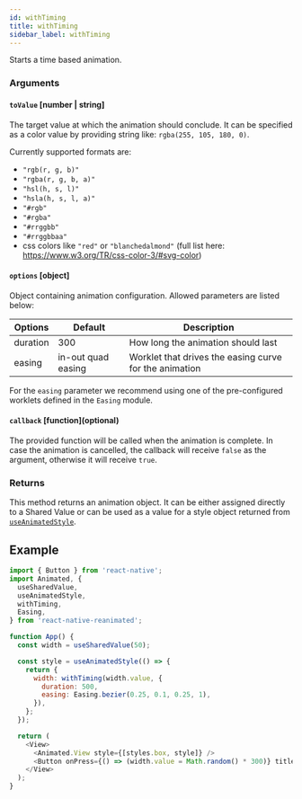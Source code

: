 ```yaml
---
id: withTiming
title: withTiming
sidebar_label: withTiming
---
```


Starts a time based animation.

### Arguments

#### `toValue` [number | string]

The target value at which the animation should conclude.
It can be specified as a color value by providing string like: `rgba(255, 105, 180, 0)`.

Currently supported formats are:

- `"rgb(r, g, b)"`
- `"rgba(r, g, b, a)"`
- `"hsl(h, s, l)"`
- `"hsla(h, s, l, a)"`
- `"#rgb"`
- `"#rgba"`
- `"#rrggbb"`
- `"#rrggbbaa"`
- css colors like `"red"` or `"blanchedalmond"` (full list here: https://www.w3.org/TR/css-color-3/#svg-color)

#### `options` [object]

Object containing animation configuration.
Allowed parameters are listed below:

| Options  | Default            | Description                                            |
| -------- | ------------------ | ------------------------------------------------------ |
| duration | 300                | How long the animation should last                     |
| easing   | in-out quad easing | Worklet that drives the easing curve for the animation |

For the `easing` parameter we recommend using one of the pre-configured worklets defined in the `Easing` module.

#### `callback` [function]\(optional\)

The provided function will be called when the animation is complete.
In case the animation is cancelled, the callback will receive `false` as the argument, otherwise it will receive `true`.

### Returns

This method returns an animation object. It can be either assigned directly to a Shared Value or can be used as a value for a style object returned from [`useAnimatedStyle`](../hooks/useAnimatedStyle).

## Example

```js
import { Button } from 'react-native';
import Animated, {
  useSharedValue,
  useAnimatedStyle,
  withTiming,
  Easing,
} from 'react-native-reanimated';

function App() {
  const width = useSharedValue(50);

  const style = useAnimatedStyle(() => {
    return {
      width: withTiming(width.value, {
        duration: 500,
        easing: Easing.bezier(0.25, 0.1, 0.25, 1),
      }),
    };
  });

  return (
    <View>
      <Animated.View style={[styles.box, style]} />
      <Button onPress={() => (width.value = Math.random() * 300)} title="Hey" />
    </View>
  );
}
```
